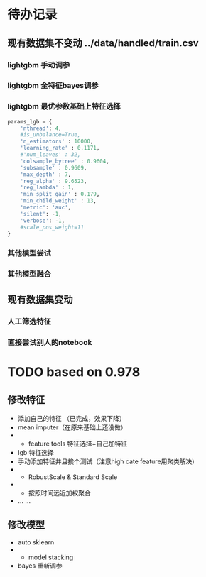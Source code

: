 # 待办记录


## 现有数据集不变动 ../data/handled/train.csv



### lightgbm 手动调参


### lightgbm 全特征bayes调参


### lightgbm 最优参数基础上特征选择


```python
params_lgb = {
    'nthread': 4,
    #is_unbalance=True,
    'n_estimators' : 10000,
    'learning_rate' : 0.1171,
    #'num_leaves' : 32,
    'colsample_bytree' : 0.9604,
    'subsample' : 0.9609,
    'max_depth' : 7,
    'reg_alpha' : 9.6523,
    'reg_lambda' : 1,
    'min_split_gain' : 0.179,
    'min_child_weight' : 13,
    'metric': 'auc',
    'silent': -1,
    'verbose': -1,
    #scale_pos_weight=11
}
```

### 其他模型尝试


### 其他模型融合




## 现有数据集变动


### 人工筛选特征

### 直接尝试别人的notebook



# TODO based on 0.978

## 修改特征

- 添加自己的特征 （已完成，效果下降）
- mean imputer（在原来基础上还没做）
- * feature tools 特征选择+自己加特征
- lgb 特征选择
- 手动添加特征并且挨个测试（注意high cate feature用聚类解决)
- * RobustScale &  Standard Scale
- * 按照时间远近加权聚合
- ... ... 

## 修改模型

- auto sklearn
- * model stacking
- bayes 重新调参